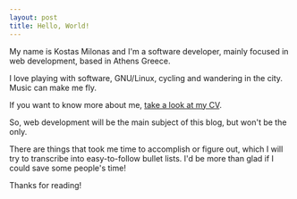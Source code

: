 ```yaml
---
layout: post
title: Hello, World!
---
```


My name is Kostas Milonas and I'm a software developer, mainly focused in web development,
based in Athens Greece.

I love playing with software, GNU/Linux, cycling and wandering in the city.  
Music can make me fly.

If you want to know more about me, [take a look at my CV](/cv/).

So, web development will be the main subject of this blog, but won't be the only.

There are things that took me time to accomplish or figure out, which I will try to transcribe into easy-to-follow bullet lists.
I'd be more than glad if I could save some people's time!

Thanks for reading!